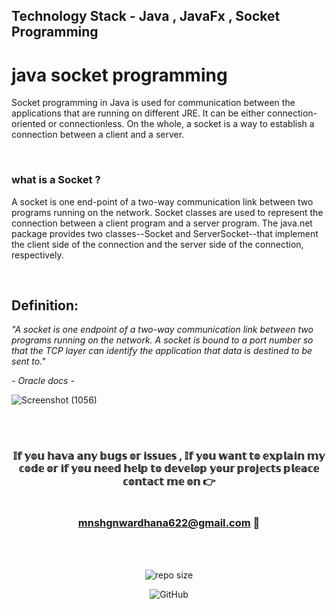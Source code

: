 ## Technology Stack - Java , JavaFx , Socket Programming 

# java socket programming

Socket programming in Java is used for communication between the applications that are running on different JRE. It can be either connection-oriented or connectionless. On the whole, a socket is a way to establish a connection between a client and a server.

<br>

<h3> what is a Socket ? </h3>

A socket is one end-point of a two-way communication link between two programs running on the network. Socket classes are used to represent the connection between a client program and a server program. The java.net package provides two classes--Socket and ServerSocket--that implement the client side of the connection and the server side of the connection, respectively.

<br>

## Definition: 

<i> "A socket is one endpoint of a two-way communication link between two programs running on the network. A socket is bound to a port number so that the TCP layer can identify the application that data is destined to be sent to." </i>


<i> - Oracle docs - </i>



![Screenshot (1056)](https://user-images.githubusercontent.com/100486080/182596076-98a473d2-d81a-4964-b8a7-f8d07f853f69.png)

<br>
<br>


<div align="center">

### 𝕀𝕗 𝕪𝕠𝕦 𝕙𝕒𝕧𝕒 𝕒𝕟𝕪 𝕓𝕦𝕘𝕤 𝕠𝕣 𝕚𝕤𝕤𝕦𝕖𝕤 , 𝕀𝕗 𝕪𝕠𝕦 𝕨𝕒𝕟𝕥 𝕥𝕠 𝕖𝕩𝕡𝕝𝕒𝕚𝕟 𝕞𝕪 𝕔𝕠𝕕𝕖 𝕠𝕣 𝕚𝕗 𝕪𝕠𝕦 𝕟𝕖𝕖𝕕 𝕙𝕖𝕝𝕡 𝕥𝕠 𝕕𝕖𝕧𝕖𝕝𝕠𝕡 𝕪𝕠𝕦𝕣 𝕡𝕣𝕠𝕛𝕖𝕔𝕥𝕤 𝕡𝕝𝕖𝕒𝕔𝕖 𝕔𝕠𝕟𝕥𝕒𝕔𝕥 𝕞𝕖 𝕠𝕟 :point_right:<br> <br> <br> mnshgnwardhana622@gmail.com  :hugs:

</div>
<br><br>
<div align="center">

![repo size](https://img.shields.io/github/repo-size/mGunawardhana/Chat-Application?style=for-the-badge)

![GitHub](https://img.shields.io/github/license/mGunawardhana/Chat-Application?style=for-the-badge)

</div>

